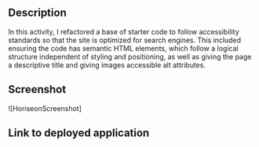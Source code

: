 ## Description

In this activity, I refactored a base of starter code to follow accessibility standards so that the site is optimized for search engines. This included ensuring the code has semantic HTML elements, which follow a logical structure independent of styling and positioning, as well as giving the page a descriptive title and giving images accessible alt attributes.

## Screenshot

![HoriseonScreenshot] 

## Link to deployed application

<link>
